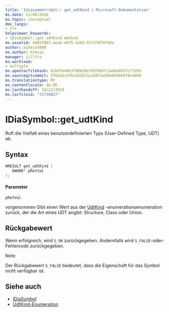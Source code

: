 ```yaml
---
title: 'Idiasymmetribol:: get_udtKind | Microsoft-Dokumentation'
ms.date: 11/04/2016
ms.topic: conceptual
dev_langs:
- C++
helpviewer_keywords:
- IDiaSymbol::get_udtKind method
ms.assetid: 4002f887-aea6-4475-b302-67c57079fe0a
author: mikejo5000
ms.author: mikejo
manager: jillfra
ms.workload:
- multiple
ms.openlocfilehash: b1bd7e4963796858e7055667c1ae6a9557c77205
ms.sourcegitcommit: 5f6ad1cefbcd3d531ce587ad30e684684f4c4d44
ms.translationtype: MT
ms.contentlocale: de-DE
ms.lasthandoff: 10/22/2019
ms.locfileid: "72739027"
---
```

# <a name="idiasymbolget_udtkind"></a>IDiaSymbol::get_udtKind
Ruft die Vielfalt eines benutzerdefinierten Typs (User-Defined Type, UDT) ab.

## <a name="syntax"></a>Syntax

```C++
HRESULT get_udtKind ( 
   DWORD* pRetVal
);
```

#### <a name="parameters"></a>Parameter
 `pRetVal`

vorgenommen Gibt einen Wert aus der [UdtKind](../../debugger/debug-interface-access/udtkind.md) -enumerationsenumeration zurück, der die Art eines UDT angibt: Structure, Class oder Union.

## <a name="return-value"></a>Rückgabewert
 Wenn erfolgreich, wird `S_OK` zurückgegeben. Andernfalls wird `S_FALSE`-oder-Fehlercode zurückgegeben.

> [!NOTE]
> Der Rückgabewert `S_FALSE` bedeutet, dass die Eigenschaft für das Symbol nicht verfügbar ist.

## <a name="see-also"></a>Siehe auch
- [IDiaSymbol](../../debugger/debug-interface-access/idiasymbol.md)
- [UdtKind-Enumeration](../../debugger/debug-interface-access/udtkind.md)